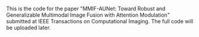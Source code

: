 This is the code for the paper "MMIF-AUNet: Toward Robust and Generalizable Multimodal Image Fusion with Attention Modulation" submitted at IEEE Transactions on Computational Imaging.
The full code will be uploaded later.
